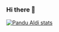 ### Hi there 👋

<!--
**PanduAldi/PanduAldi** is a ✨ _special_ ✨ repository because its `README.md` (this file) appears on your GitHub profile.

Here are some ideas to get you started:

- 🔭 I’m currently working on ...
- 🌱 I’m currently learning ...
- 👯 I’m looking to collaborate on ...
- 🤔 I’m looking for help with ...
- 💬 Ask me about ...
- 📫 How to reach me: ...
- 😄 Pronouns: ...
- ⚡ Fun fact: ...
-->
[![Pandu Aldi stats](https://github-readme-stats.vercel.app/api?username=PanduAldi&count_private=true)](https://github.com/anuraghazra/github-readme-stats)
